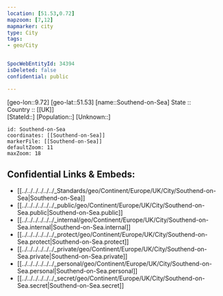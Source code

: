 ```yaml
---
location: [51.53,0.72] 
mapzoom: [7,12] 
mapmarker: city 
type: City
tags:
- geo/City


SpocWebEntityId: 34394
isDeleted: false
confidential: public

---
```

[geo-lon::9.72] 
[geo-lat::51.53] 
[name::Southend-on-Sea] 
State ::  
Country :: [[UK]]  
[StateId::] 
[Population::] 
[Unknown::] 


```leaflet
id: Southend-on-Sea
coordinates: [[Southend-on-Sea]] 
markerFile: [[Southend-on-Sea]] 
defaultZoom: 11 
maxZoom: 18
```


## Confidential Links & Embeds: 
- [[../../../../../../_Standards/geo/Continent/Europe/UK/City/Southend-on-Sea|Southend-on-Sea]] 
- [[../../../../../../_public/geo/Continent/Europe/UK/City/Southend-on-Sea.public|Southend-on-Sea.public]] 
- [[../../../../../../_internal/geo/Continent/Europe/UK/City/Southend-on-Sea.internal|Southend-on-Sea.internal]] 
- [[../../../../../../_protect/geo/Continent/Europe/UK/City/Southend-on-Sea.protect|Southend-on-Sea.protect]] 
- [[../../../../../../_private/geo/Continent/Europe/UK/City/Southend-on-Sea.private|Southend-on-Sea.private]] 
- [[../../../../../../_personal/geo/Continent/Europe/UK/City/Southend-on-Sea.personal|Southend-on-Sea.personal]] 
- [[../../../../../../_secret/geo/Continent/Europe/UK/City/Southend-on-Sea.secret|Southend-on-Sea.secret]] 
